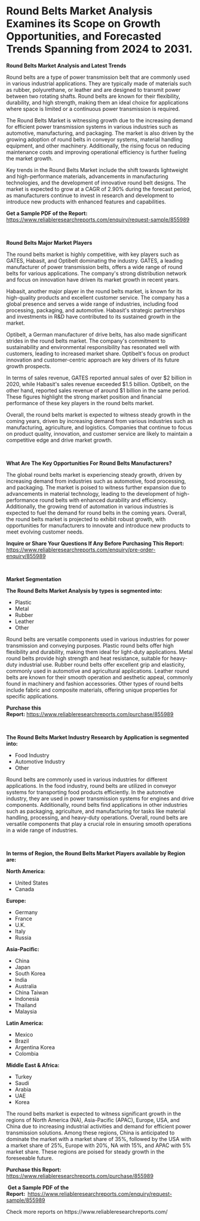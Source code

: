 <p><h1>Round Belts Market Analysis Examines its Scope on Growth Opportunities, and Forecasted Trends Spanning from 2024 to 2031.</h1></p><p><strong>Round Belts Market Analysis and Latest Trends</strong></p>
<p><p>Round belts are a type of power transmission belt that are commonly used in various industrial applications. They are typically made of materials such as rubber, polyurethane, or leather and are designed to transmit power between two rotating shafts. Round belts are known for their flexibility, durability, and high strength, making them an ideal choice for applications where space is limited or a continuous power transmission is required.</p><p>The Round Belts Market is witnessing growth due to the increasing demand for efficient power transmission systems in various industries such as automotive, manufacturing, and packaging. The market is also driven by the growing adoption of round belts in conveyor systems, material handling equipment, and other machinery. Additionally, the rising focus on reducing maintenance costs and improving operational efficiency is further fueling the market growth.</p><p>Key trends in the Round Belts Market include the shift towards lightweight and high-performance materials, advancements in manufacturing technologies, and the development of innovative round belt designs. The market is expected to grow at a CAGR of 2.90% during the forecast period, as manufacturers continue to invest in research and development to introduce new products with enhanced features and capabilities.</p></p>
<p><strong>Get a Sample PDF of the Report:&nbsp;</strong> <a href="https://www.reliableresearchreports.com/enquiry/request-sample/855989">https://www.reliableresearchreports.com/enquiry/request-sample/855989</a></p>
<p>&nbsp;</p>
<p><strong>Round Belts Major Market Players</strong></p>
<p><p>The round belts market is highly competitive, with key players such as GATES, Habasit, and Optibelt dominating the industry. GATES, a leading manufacturer of power transmission belts, offers a wide range of round belts for various applications. The company's strong distribution network and focus on innovation have driven its market growth in recent years.</p><p>Habasit, another major player in the round belts market, is known for its high-quality products and excellent customer service. The company has a global presence and serves a wide range of industries, including food processing, packaging, and automotive. Habasit's strategic partnerships and investments in R&D have contributed to its sustained growth in the market.</p><p>Optibelt, a German manufacturer of drive belts, has also made significant strides in the round belts market. The company's commitment to sustainability and environmental responsibility has resonated well with customers, leading to increased market share. Optibelt's focus on product innovation and customer-centric approach are key drivers of its future growth prospects.</p><p>In terms of sales revenue, GATES reported annual sales of over $2 billion in 2020, while Habasit's sales revenue exceeded $1.5 billion. Optibelt, on the other hand, reported sales revenue of around $1 billion in the same period. These figures highlight the strong market position and financial performance of these key players in the round belts market.</p><p>Overall, the round belts market is expected to witness steady growth in the coming years, driven by increasing demand from various industries such as manufacturing, agriculture, and logistics. Companies that continue to focus on product quality, innovation, and customer service are likely to maintain a competitive edge and drive market growth.</p></p>
<p>&nbsp;</p>
<p><strong>What Are The Key Opportunities For Round Belts Manufacturers?</strong></p>
<p><p>The global round belts market is experiencing steady growth, driven by increasing demand from industries such as automotive, food processing, and packaging. The market is poised to witness further expansion due to advancements in material technology, leading to the development of high-performance round belts with enhanced durability and efficiency. Additionally, the growing trend of automation in various industries is expected to fuel the demand for round belts in the coming years. Overall, the round belts market is projected to exhibit robust growth, with opportunities for manufacturers to innovate and introduce new products to meet evolving customer needs.</p></p>
<p><strong>Inquire or Share Your Questions If Any Before Purchasing This Report:</strong> <a href="https://www.reliableresearchreports.com/enquiry/pre-order-enquiry/855989">https://www.reliableresearchreports.com/enquiry/pre-order-enquiry/855989</a></p>
<p>&nbsp;</p>
<p><strong>Market Segmentation</strong></p>
<p><strong>The Round Belts Market Analysis by types is segmented into:</strong></p>
<p><ul><li>Plastic</li><li>Metal</li><li>Rubber</li><li>Leather</li><li>Other</li></ul></p>
<p><p>Round belts are versatile components used in various industries for power transmission and conveying purposes. Plastic round belts offer high flexibility and durability, making them ideal for light-duty applications. Metal round belts provide high strength and heat resistance, suitable for heavy-duty industrial use. Rubber round belts offer excellent grip and elasticity, commonly used in automotive and agricultural applications. Leather round belts are known for their smooth operation and aesthetic appeal, commonly found in machinery and fashion accessories. Other types of round belts include fabric and composite materials, offering unique properties for specific applications.</p></p>
<p><strong>Purchase this Report:&nbsp;</strong><a href="https://www.reliableresearchreports.com/purchase/855989">https://www.reliableresearchreports.com/purchase/855989</a></p>
<p>&nbsp;</p>
<p><strong>The Round Belts Market Industry Research by Application is segmented into:</strong></p>
<p><ul><li>Food Industry</li><li>Automotive Industry</li><li>Other</li></ul></p>
<p><p>Round belts are commonly used in various industries for different applications. In the food industry, round belts are utilized in conveyor systems for transporting food products efficiently. In the automotive industry, they are used in power transmission systems for engines and drive components. Additionally, round belts find applications in other industries such as packaging, agriculture, and manufacturing for tasks like material handling, processing, and heavy-duty operations. Overall, round belts are versatile components that play a crucial role in ensuring smooth operations in a wide range of industries.</p></p>
<p>&nbsp;</p>
<p><strong>In terms of Region, the Round Belts Market Players available by Region are:</strong></p>
<p>
    <p> <strong> North America: </strong>
        <ul>
            <li>United States</li>
            <li>Canada</li>
        </ul>
        </p> 
    <p> <strong> Europe: </strong>
        <ul>
            <li>Germany</li>
            <li>France</li>
            <li>U.K.</li>
            <li>Italy</li>
            <li>Russia</li>
        </ul>
        </p> 
    <p> <strong> Asia-Pacific: </strong>
        <ul>
            <li>China</li>
            <li>Japan</li>
            <li>South Korea</li>
            <li>India</li>
            <li>Australia</li>
            <li>China Taiwan</li>
            <li>Indonesia</li>
            <li>Thailand</li>
            <li>Malaysia</li>
        </ul>
        </p> 
    <p> <strong> Latin America: </strong>
        <ul>
            <li>Mexico</li>
            <li>Brazil</li>
            <li>Argentina Korea</li>
            <li>Colombia</li>
        </ul>
        </p> 
    <p> <strong> Middle East & Africa: </strong>
        <ul>
            <li>Turkey</li>
            <li>Saudi</li>
            <li>Arabia</li>
            <li>UAE</li>
            <li>Korea</li>
        </ul>
    </p>
    </p>
<p><p>The round belts market is expected to witness significant growth in the regions of North America (NA), Asia-Pacific (APAC), Europe, USA, and China due to increasing industrial activities and demand for efficient power transmission solutions. Among these regions, China is anticipated to dominate the market with a market share of 35%, followed by the USA with a market share of 25%, Europe with 20%, NA with 15%, and APAC with 5% market share. These regions are poised for steady growth in the foreseeable future.</p></p>
<p><strong>Purchase this Report: </strong><a href="https://www.reliableresearchreports.com/purchase/855989">https://www.reliableresearchreports.com/purchase/855989</a></p>
<p>&nbsp;<strong>Get a Sample PDF of the Report:&nbsp;&nbsp;</strong><a href="https://www.reliableresearchreports.com/enquiry/request-sample/855989">https://www.reliableresearchreports.com/enquiry/request-sample/855989</a></p>
<p><strong></strong></p>
<p>Check more reports on https://www.reliableresearchreports.com/</p>
